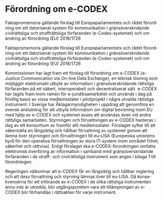 # Förordning om e-CODEX

Faktapromemoria gällande förslag till Europa­parla­mentets och rådet förord­ning om ett datori­serat system för kom­munikation i gräns­över­skridande civil­rättsliga och straff­rättsliga förfaranden (e-Codex-systemet) och om ändring av förord­ning (EU) 2018/1726

Faktapromemoria gällande förslag till Europa­parla­mentets och rådet förord­ning om ett datori­serat system för kom­munikation i gräns­över­skridande civil­rättsliga och straff­rättsliga förfaranden (e-Codex-systemet) och om ändring av förord­ning (EU) 2018/1726

Kommissionen har lagt fram ett förslag till förord­ning om e-CODEX (e-Justice Communication via On-line Data Exchange), en teknisk lösning som möjlig­gör elektro­niskt utbyte av infor­mation i gräns­över­skridande rätts­liga förfaran­den på ett säkert, inter­operabelt och decentrali­serat sätt. e-CODEX har tagits fram inom ramen för e-juridik­samarbetet och används i dag på frivillig basis av vissa medlems­stater i pilot­projekt i några utvalda rätts­liga instru­ment. I Sverige har Åklagar­myndigheten i upp­drag att genom­föra en svensk anslut­ning för att utbyta infor­mation om digital bevis­ning inom EU med hjälp av e-CODEX och systemet avses att användas även vid andra rättsliga sam­arbeten. Styr­ningen och förvalt­ningen av e-CODEX hanteras i dag av ett konsor­tium av framför allt medlems­stater. Förslaget syftar till att säker­ställa en lång­siktig och hållbar förvalt­ning av syste­met genom att lämna över styr­ningen och förvalt­ningen till eu-LISA (Europeiska unionens byrå för den operativa förvalt­ningen av stora IT-system inom området frihet, säkerhet och rättvisa). Enligt förslaget ska e-CODEX-förord­ningen omfatta elektronisk över­föring av infor­mation i samband med gräns­över­skridande förfaranden i de straff- och civil­rättsliga instru­ment som anges i bilaga 1 till förord­ningen.

Regeringen välkomnar att e-CODEX får en långsiktig och hållbar reglering och att dess förvalt­ning och styr­ning lämnas över till eu-LISA. Då konse­kvenserna för ett införande av e-CODEX i de olika rättsliga instru­menten ännu inte är utredda, bör utgångs­punkten vara att tillämp­ningen av e-CODEX bör förhandlas i rätts­akten för varje instru­ment.
